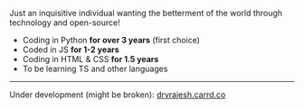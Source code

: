 Just an inquisitive individual wanting the betterment of the world through technology and open-source!

- Coding in Python **for over 3 years** (first choice)
- Coded in JS **for 1-2 years**
- Coding in HTML & CSS **for 1.5 years**
- To be learning TS and other languages

---
Under development (might be broken): [drvrajesh.carrd.co](https://drvrajesh.carrd.co)
